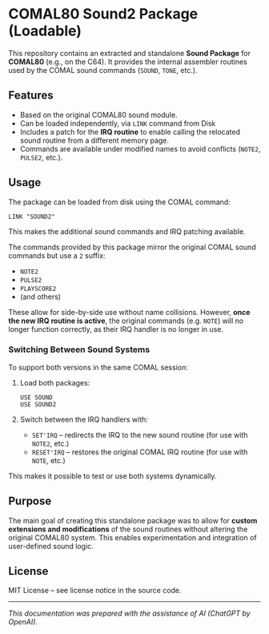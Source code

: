 # COMAL80 Sound2 Package (Loadable)

This repository contains an extracted and standalone **Sound Package** for **COMAL80** (e.g., on the C64). It provides the internal assembler routines used by the COMAL sound commands (`SOUND`, `TONE`, etc.).

## Features

- Based on the original COMAL80 sound module.
- Can be loaded independently, via `LINK` command from Disk
- Includes a patch for the **IRQ routine** to enable calling the relocated sound routine from a different memory page.
- Commands are available under modified names to avoid conflicts (`NOTE2`, `PULSE2`, etc.).

## Usage

The package can be loaded from disk using the COMAL command:

```
LINK "SOUND2"
```

This makes the additional sound commands and IRQ patching available.

The commands provided by this package mirror the original COMAL sound commands but use a `2` suffix:

- `NOTE2`
- `PULSE2`
- `PLAYSCORE2`
- (and others)

These allow for side-by-side use without name collisions. However, **once the new IRQ routine is active**, the original commands (e.g. `NOTE`) will no longer function correctly, as their IRQ handler is no longer in use.

### Switching Between Sound Systems

To support both versions in the same COMAL session:

1. Load both packages:
   ```comal
   USE SOUND
   USE SOUND2
   ```

2. Switch between the IRQ handlers with:
   - `SET'IRQ` – redirects the IRQ to the new sound routine (for use with `NOTE2`, etc.)
   - `RESET'IRQ` – restores the original COMAL IRQ routine (for use with `NOTE`, etc.)

This makes it possible to test or use both systems dynamically.

## Purpose

The main goal of creating this standalone package was to allow for **custom extensions and modifications** of the sound routines without altering the original COMAL80 system. This enables experimentation and integration of user-defined sound logic.

## License

MIT License – see license notice in the source code.

---

*This documentation was prepared with the assistance of AI (ChatGPT by OpenAI).*